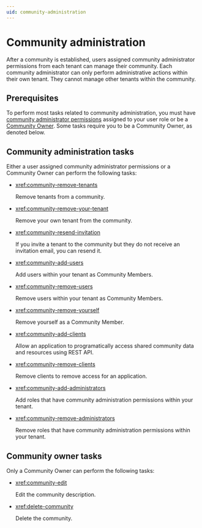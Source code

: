 ```yaml
---
uid: community-administration
---
```


# Community administration

After a community is established, users assigned community administrator permissions from each tenant can manage their community. Each community administrator can only perform administrative actions within their own tenant. They cannot manage other tenants within the community.

## Prerequisites

To perform most tasks related to community administration, you must have [community administrator permissions](xref:ccRoles#community-administrators-preview) assigned to your user role or be a [Community Owner](xref:ccRoles#community-owner-preview). Some tasks require you to be a Community Owner, as denoted below.

## Community administration tasks

Either a user assigned community administrator permissions or a Community Owner can perform the following tasks:

- <xref:community-remove-tenants>

	Remove tenants from a community.

- <xref:community-remove-your-tenant>

	Remove your own tenant from the community.  

- <xref:community-resend-invitation>

	If you invite a tenant to the community but they do not receive an invitation email, you can resend it.

- <xref:community-add-users>

	Add users within your tenant as Community Members.

- <xref:community-remove-users>

	Remove users within your tenant as Community Members.

- <xref:community-remove-yourself>

	Remove yourself as a Community Member.

- <xref:community-add-clients>

	Allow an application to programatically access shared community data and resources using REST API.

- <xref:community-remove-clients>

	Remove clients to remove access for an application.

- <xref:community-add-administrators>

	Add roles that have community administration permissions within your tenant.

- <xref:community-remove-administrators>

	Remove roles that have community administration permissions within your tenant.

## Community owner tasks

Only a Community Owner can perform the following tasks:

- <xref:community-edit>

	Edit the community description. 

- <xref:delete-community>

	Delete the community.
